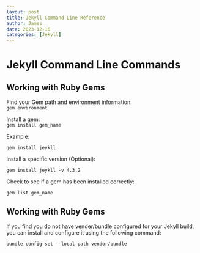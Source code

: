```yaml
---
layout: post
title: Jekyll Command Line Reference
author: James
date: 2023-12-16
categories: [Jekyll]
---
```


<div class="container mt-5">

<h1 class="h3 mb-3">Jekyll Command Line Commands</h1>

<h2 class="h5">Working with Ruby Gems</h2>

<p class="mt-3">
    Find your Gem path and environment information:
<br/>
<code>gem environment</code>

<p class="mt-3">
    Install a gem:<br/>
<code>gem install gem_name</code>

<p class="mt-3">
    Example:
<br/>

<code>gem install jeykll</code>
</p>

<p class="mt-3">
    Install a specific version (Optional):
</p>
<p>
<code >gem install jeykll -v 4.3.2</code>
</p>

<p class="mt-3">
    Check to see if a gem has been installed correctly:
</p>
<p>
    <code>gem list gem_name</code>
</p>
</div>

<div class="mt-5">

<h2 class="h5">Working with Ruby Gems</h2>

<p class="mt-3">
If you find you do not have vender/bundle configured for your Jekyll build, you can install and configure it using the following command:
<br/>

<code>bundle config set --local path vendor/bundle</code>
</p>
</div>
